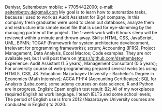 Daniyar, Seitembetov
mobile: + 77054422000; e-mail: seitembetov.d@gmail.com
My goal is to learn how to automatize tasks, because I used to work as Audit Assistant for Big4 company. In this company fresh graduates were used to clean out databases, analyze them and restructure into simple excel file that is used for eye-skimming by the managing partner of the project. The 1-week work with 6 hours sleep will be reviewed within a minute and thrown away.
Skills: HTML, CSS, JavaScript, UML, BPMN; TOGAF (Framework for system architecture develoopment, irrelevant for programming frameworks); scrum; Accounting (IFRS), Project Management, Data Analysis, Excel Macros;
Code examples: They are not available yet, but I will post them on https://github.com/dseitembetov
Experience: Audit Assistant (1.5 years), Management Consultant (0.5 years); For university course of web-programming prepared several websites using HTML5, CSS, JS.
Education: Nazarbayev University - Bachelor's Degree in Economics (Math Intensive); ACCA F1-F4 (Accounting Certificates); SQL for Analysts (Laba.com); some udemy courses on data science, R and Python are in progress.
English: Epam english test result: B2; All of my workplaces required English as work language. I teach IELTS and some school levels; The period of English use is from 2012 (Nazarbayev University courses are conducted in English) to 2020.
